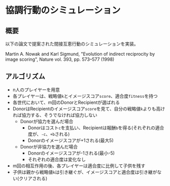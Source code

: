 # 協調行動のシミュレーション

## 概要

以下の論文で提案された間接互恵行動のシミュレーションを実装。

Martin A. Nowak and Karl Sigmund, "Evolution of indirect reciprocity by image scoring", Nature vol. 393, pp. 573–577 (1998)

## アルゴリズム

* n人のプレイヤーを用意
* 各プレイヤーは、戦略値`k`とイメージスコア`score`、適合度`fitness`を持つ
* 各世代において、m回のDonorとRecipientが選ばれる
* DonorはRecipientのイメージスコア`score`を見て、自分の戦略値`k`よりも高ければ協力する、そうでなければ協力しない
    * Donorが協力を選んだ場合
        * Donorはコスト`c`を支払い、Recipientは報酬`b`を得る(それぞれの適合度が、`-c`、`+b`される)
        * Donorのイメージスコアが+1される(最大5)
    * Donorが非協力を選んだ場合
        * Donorのイメージスコアが-1される(最小-5)
        * それぞれの適合度は変化なし
* m回の相互作用の後、各プレイヤーは適合度に比例して子供を残す
* 子供は親から戦略値`k`は引き継ぐが、イメージスコアと適合度は引き継がない(クリアされる)
